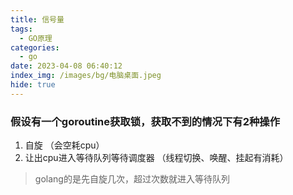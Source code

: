 ```yaml
---
title: 信号量
tags:
  - GO原理
categories:
  - go
date: 2023-04-08 06:40:12
index_img: /images/bg/电脑桌面.jpeg
hide: true
---
```


### 假设有一个goroutine获取锁，获取不到的情况下有2种操作

1. 自旋 （会空耗cpu）
2. 让出cpu进入等待队列等待调度器 （线程切换、唤醒、挂起有消耗）

> golang的是先自旋几次，超过次数就进入等待队列
